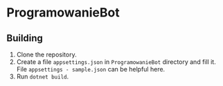 # ProgramowanieBot

## Building
1. Clone the repository.
2. Create a file `appsettings.json` in `ProgramowanieBot` directory and fill it. File `appsettings - sample.json` can be helpful here.
3. Run `dotnet build`.
